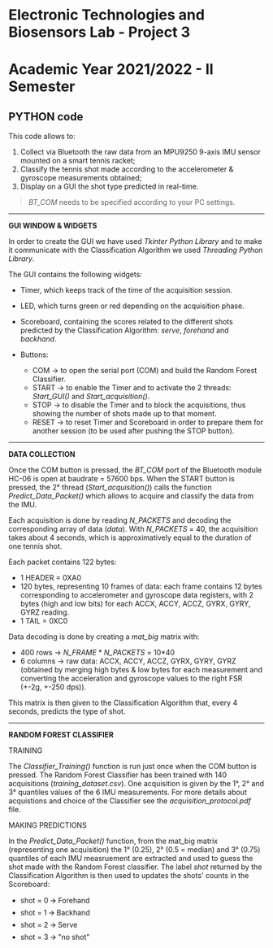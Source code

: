 # Electronic Technologies and Biosensors Lab - Project 3
# Academic Year 2021/2022 - II Semester


## PYTHON code 

This code allows to:
1.  Collect via Bluetooth the raw data from an MPU9250 9-axis IMU sensor mounted on a smart tennis racket;
2.	Classify the tennis shot made according to the accelerometer & gyroscope measurements obtained;
3.	Display on a GUI the shot type predicted in real-time.

>  *BT_COM* needs to be specified according to your PC settings.

--------------------------------------------

**GUI WINDOW & WIDGETS**

In order to create the  GUI we have used *Tkinter Python Library* and to make it communicate with the Classification Algorithm we used *Threading Python Library*. 

The GUI contains the following widgets: 

* Timer, which keeps track of the time of the acquisition session.

* LED, which turns green or red depending on the acquisition phase.

* Scoreboard, containing the scores related to the different shots predicted by the Classification Algorithm: *serve*, *forehand* and *backhand*.

* Buttons: 
    * COM -> to open the serial port (COM) and build the Random Forest Classifier.
    * START -> to enable the Timer and to activate the 2 threads: *Start_GUI()* and *Start_acquisition()*.
    * STOP -> to disable the Timer and to block the acquisitions, thus showing the number of shots made up to that moment.
    * RESET -> to reset Timer and Scoreboard in order to prepare them for another session (to be used after pushing the STOP button).


--------------------------------------------

**DATA COLLECTION**

Once the COM button is pressed, the *BT_COM* port of the Bluetooth module HC-06 is open at baudrate = 57600 bps.
When the START button is pressed, the 2° thread (*Start_acquisition()*) calls the function *Predict_Data_Packet()* which allows to acquire and classify the data from the IMU. 

Each acquisition is done by reading *N_PACKETS* and decoding the corresponding array of data (*data*).
With *N_PACKETS* = 40, the acquisition takes about 4 seconds, which is approximatively equal to the duration of one tennis shot.

Each packet contains 122 bytes: 
-	1 HEADER = 0XA0
-	120 bytes, representing 10 frames of data: each frame contains 12 bytes corresponding to accelerometer and gyroscope data registers, with 2 bytes (high and low bits) for each ACCX, ACCY, ACCZ, GYRX, GYRY, GYRZ reading.
-	1 TAIL = 0XC0

Data decoding is done by creating a *mat_big* matrix with:
-	400 rows -> *N_FRAME* * *N_PACKETS* = 10*40 
-	6 columns -> raw data: ACCX, ACCY, ACCZ, GYRX, GYRY, GYRZ (obtained by merging high bytes & low bytes for each measurement and converting the acceleration and gyroscope values to the right FSR (+-2g, +-250 dps)).

This matrix is then given to the Classification Algorithm that, every 4 seconds, predicts the type of shot.


--------------------------------------------

**RANDOM FOREST CLASSIFIER**

TRAINING

The *Classifier_Training()* function is run just once when the COM button is pressed. 
The Random Forest Classifier has been trained with 140 acquisitions (*training_dataset.csv*). 
One acquisition is given by the 1°, 2° and 3° quantiles values of the 6 IMU measurements.
For more details about acquistions and choice of the Classifier see the *acquisition_protocol.pdf* file.

MAKING PREDICTIONS

In the *Predict_Data_Packet()* function, from the mat_big matrix (representing one acquisition) the 1° (0.25), 2° (0.5 = median) and 3° (0.75) quantiles of each IMU measruement are extracted and used to guess the shot made with the Random Forest classifier. 
The label *shot* returned by the Classification Algorithm is then used to updates the shots' counts in the Scoreboard: 
- shot = 0 🡪 Forehand
- shot = 1 🡪 Backhand
- shot = 2 🡪 Serve
- shot = 3 🡪 "no shot" 

